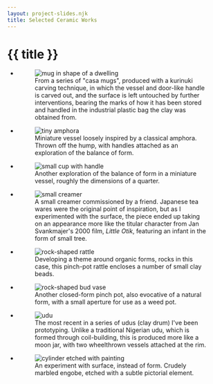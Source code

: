 ```yaml
---
layout: project-slides.njk
title: Selected Ceramic Works
---
```

# {{ title }}

<section class="splide" aria-label="{{ title }}">
  <div class="splide__track">
		<ul class="splide__list">
			<li class="splide__slide">
        <figure class="splide__slide">
          <img src="https://reubenson-portfolio.s3.us-east-1.amazonaws.com/assets/ceramics_casa-mug.jpg" alt="mug in shape of a dwelling">
          <figcaption>
            From a series of "casa mugs", produced with a kurinuki carving technique, in which the vessel and door-like handle is carved out, and the surface is left untouched by further interventions, bearing the marks of how it has been stored and handled in the industrial plastic bag the clay was obtained from.
          </figcaption>
        </figure>
      </li>
			<li class="splide__slide">
        <figure>
          <img src="https://reubenson-portfolio.s3.us-east-1.amazonaws.com/assets/ceramics_tiny-amphora.jpg" alt="tiny amphora">
          <figcaption>
            Miniature vessel loosely inspired by a classical amphora. Thrown off the hump, with handles attached as an exploration of the balance of form.
          </figcaption>
        </figure>
      </li>
      <li class="splide__slide">
        <figure>
          <img src="https://reubenson-portfolio.s3.us-east-1.amazonaws.com/assets/ceramics_tiny-cup.jpg" alt="small cup with handle">
          <figcaption>
            Another exploration of the balance of form in a miniature vessel, roughly the dimensions of a quarter.
          </figcaption>
        </figure>
      </li>
	    <li class="splide__slide">
        <figure>
          <img src="https://reubenson-portfolio.s3.us-east-1.amazonaws.com/assets/ceramics_small-creamer.jpg" alt="small creamer">
          <figcaption>
            A small creamer commissioned by a friend. Japanese tea wares were the original point of inspiration, but as I experimented with the surface, the piece ended up taking on an appearance more like the titular character from Jan Svankmajer's 2000 film, <em>Little Otik</em>, featuring an infant in the form of small tree.
          </figcaption>
        </figure>
      </li>
      <li class="splide__slide">
        <figure>
          <img src="https://reubenson-portfolio.s3.us-east-1.amazonaws.com/assets/ceramics_rock-rattle.jpg" alt="rock-shaped rattle">
          <figcaption>
            Developing a theme around organic forms, rocks in this case, this pinch-pot rattle encloses a number of small clay beads.
          </figcaption>
        </figure>
      </li>
      <li class="splide__slide">
        <figure>
          <img src="https://reubenson-portfolio.s3.us-east-1.amazonaws.com/assets/ceramics_bud-vase.jpg" alt="rock-shaped bud vase">
          <figcaption>
            Another closed-form pinch pot, also evocative of a natural form, with a small aperture for use as a weed pot.
          </figcaption>
        </figure>
      </li>
      <li class="splide__slide">
        <figure>
          <img src="https://reubenson-portfolio.s3.us-east-1.amazonaws.com/assets/ceramics_udu_1b.jpg" alt="udu">
          <figcaption>
            The most recent in a series of udus (clay drum) I've been prototyping. Unlike a traditional Nigerian udu, which is formed through coil-building, this is produced more like a moon jar, with two wheelthrown vessels attached at the rim.
          </figcaption>
        </figure>
      </li>
      <li class="splide__slide">
        <figure>
          <img src="https://reubenson-portfolio.s3.us-east-1.amazonaws.com/assets/ceramics_cylinder-painting.jpg" alt="cylinder etched with painting">
          <figcaption>
            An experiment with surface, instead of form. Crudely marbled engobe, etched with a subtle pictorial element.
          </figcaption>
        </figure>
      </li>
		</ul>
  </div>
</section>

<!-- Insert Balthasar -->

<!-- Insert Udu -->

<!-- Insert Spoon -->

<!-- Insert Rock Rattle -->

<!-- Insert Small Creamer -->

<!-- Insert Cup -->

<!-- Insert Rock breast vase -->

<!-- Insert Small Sweden bud vase -->